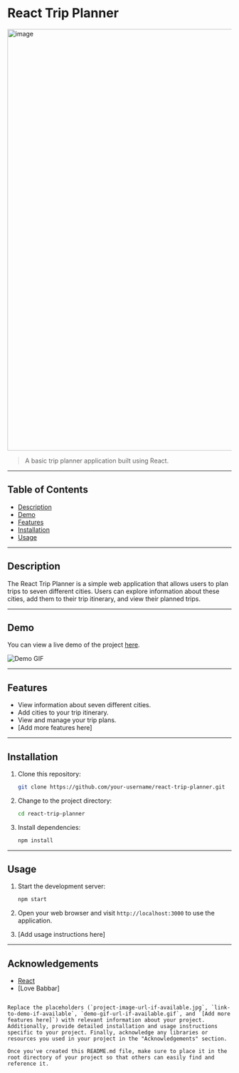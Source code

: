 # React Trip Planner

<img width="946" alt="image" src="https://github.com/saurav-tiwari03/trip-planner/assets/116860218/ab55aeae-7c78-4877-b6ae-f2349fa6a958">


> A basic trip planner application built using React.

---

## Table of Contents

- [Description](#description)
- [Demo](#demo)
- [Features](#features)
- [Installation](#installation)
- [Usage](#usage)

---

## Description

The React Trip Planner is a simple web application that allows users to plan trips to seven different cities. Users can explore information about these cities, add them to their trip itinerary, and view their planned trips.

---

## Demo

You can view a live demo of the project [here](https://trip-planner03.vercel.app/).

![Demo GIF](demo-gif-url-if-available.gif)

---

## Features

- View information about seven different cities.
- Add cities to your trip itinerary.
- View and manage your trip plans.
- [Add more features here]

---

## Installation

1. Clone this repository:

   ```bash
   git clone https://github.com/your-username/react-trip-planner.git

2. Change to the project directory:

   ```bash
   cd react-trip-planner
   ```

3. Install dependencies:

   ```bash
   npm install
   ```

---

## Usage

1. Start the development server:

   ```bash
   npm start
   ```

2. Open your web browser and visit `http://localhost:3000` to use the application.

3. [Add usage instructions here]

---

## Acknowledgements

- [React](https://reactjs.org/)
- [Love Babbar]

```

Replace the placeholders (`project-image-url-if-available.jpg`, `link-to-demo-if-available`, `demo-gif-url-if-available.gif`, and `[Add more features here]`) with relevant information about your project. Additionally, provide detailed installation and usage instructions specific to your project. Finally, acknowledge any libraries or resources you used in your project in the "Acknowledgements" section.

Once you've created this README.md file, make sure to place it in the root directory of your project so that others can easily find and reference it.
